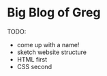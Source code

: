 # Big Blog of Greg

TODO:

* come up with a name!
* sketch website structure
* HTML first
* CSS second